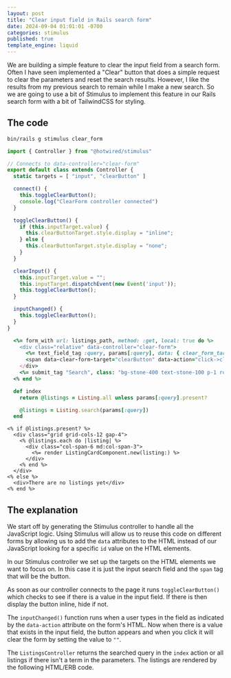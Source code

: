 ```yaml
---
layout: post
title: "Clear input field in Rails search form"
date: 2024-09-04 01:01:01 -0700
categories: stimulus
published: true
template_engine: liquid
---
```


We are building a simple feature to clear the input field from a search form. 
Often I have seen implemented a "Clear" button that does a simple request to clear
the parameters and reset the search results. However, I like the results from my
previous search to remain while I make a new search. So we are going to use a bit
of Stimulus to implement this feature in our Rails search form with a bit of TailwindCSS
for styling.

## The code

```sh
bin/rails g stimulus clear_form
```

```js
import { Controller } from "@hotwired/stimulus"

// Connects to data-controller="clear-form"
export default class extends Controller {
  static targets = [ "input", "clearButton" ]

  connect() {
    this.toggleClearButton();
    console.log("ClearForm controller connected")
  }

  toggleClearButton() {
    if (this.inputTarget.value) {
      this.clearButtonTarget.style.display = "inline";
    } else {
      this.clearButtonTarget.style.display = "none";
    }
  }

  clearInput() {
    this.inputTarget.value = "";
    this.inputTarget.dispatchEvent(new Event('input'));
    this.toggleClearButton();
  }

  inputChanged() {
    this.toggleClearButton();
  }
}

```

```ruby
  <%= form_with url: listings_path, method: :get, local: true do %>
    <div class="relative" data-controller="clear-form">
      <%= text_field_tag :query, params[:query], data: { clear_form_target: "input", action: "input->clear-form#inputChanged" }, id: "searchInput", placeholder: "Search listings...", class: "border p-1 rounded-sm pr-6 w-full" %>
      <span data-clear-form-target="clearButton" data-action="click->clear-form#clearInput" class="cursor-pointer absolute top-1/2 right-2 -translate-y-1/2 hidden">&times;</span>
    </div>
    <%= submit_tag "Search", class: "bg-stone-400 text-stone-100 p-1 rounded-sm" %>
  <% end %>
```

```ruby
  def index
    return @listings = Listing.all unless params[:query].present?

    @listings = Listing.search(params[:query])
  end
```

```erb
<% if @listings.present? %>
  <div class="grid grid-cols-12 gap-4">
    <% @listings.each do |listing| %>
      <div class="col-span-6 md:col-span-3">
        <%= render ListingCardComponent.new(listing:) %>
      </div>
    <% end %>
  </div>
<% else %>
  <div>There are no listings yet</div>
<% end %>
```

## The explanation

We start off by generating the Stimulus controller to handle all the JavaScript logic. 
Using Stimulus will allow us to reuse this code on different forms by allowing us
to add the `data` attributes to the HTML instead of our JavaScript looking for a specific
`id` value on the HTML elements.

In our Stimulus controller we set up the targets on the HTML elements we want to focus on.
In this case it is just the input search field and the `span` tag that will be the button.

As soon as our controller connects to the page it runs `toggleClearButton()` which checks to see
if there is a value in the input field. If there is then display the button inline, hide
if not.

The `inputChanged()` function runs when a user types in the field as indicated by the `data-action`
attribute on the form's HTML. Now when there is a value that exists in the input field, the button
appears and when you click it will clear the form by setting the value to `""`.

The `ListingsController` returns the searched query in the `index` action or all listings if
there isn't a term in the parameters. The listings are rendered by the following HTML/ERB code.
